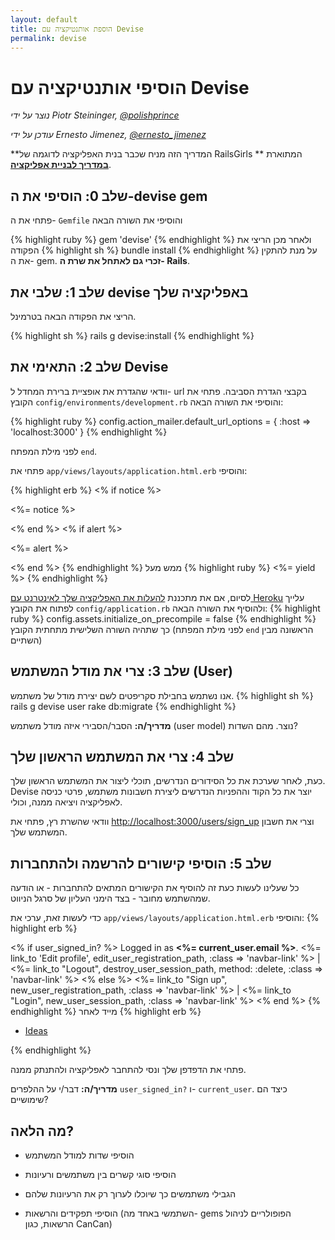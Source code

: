 ```yaml
---
layout: default
title: הוספת אותנטיקציה עם Devise
permalink: devise
---
```


# הוסיפי אותנטיקציה עם Devise

*נוצר על ידי Piotr Steininger, [@polishprince](https://twitter.com/polishprince)*

*עודכן על ידי Ernesto Jimenez, [@ernesto_jimenez](https://twitter.com/ernesto_jimenez)*

**המדריך הזה מניח שכבר בנית האפליקציה לדוגמה של RailsGirls המתוארת ** [**במדריך לבניית אפליקציה**](/app).


## שלב 0: הוסיפי את ה-devise gem

פתחי את ה- `Gemfile` והוסיפי את השורה הבאה

{% highlight ruby %}
gem 'devise'
{% endhighlight %}
ולאחר מכן הריצי את הפקודה
{% highlight sh %}
bundle install
{% endhighlight %}
על מנת להתקין את ה- gem. **זכרי גם לאתחל את שרת ה- Rails**.

## שלב 1: שלבי את devise באפליקציה שלך

הריצי את הפקודה הבאה בטרמינל.

{% highlight sh %}
rails g devise:install
{% endhighlight %}


## שלב 2: התאימי את Devise

וודאי שהגדרת את אופציית ברירת המחדל ל- url בקבצי הגדרת הסביבה. פתחי את הקובץ `config/environments/development.rb` והוסיפי את השורה הבאה:

{% highlight ruby %}
config.action_mailer.default_url_options = { :host => 'localhost:3000' }
{% endhighlight %}

לפני מילת המפתח `end`.

פתחי את `app/views/layouts/application.html.erb` והוסיפי:

{% highlight erb %}
<% if notice %>
  <p class="alert alert-notice"><%= notice %></p>
<% end %>
<% if alert %>
  <p class="alert alert-error"><%= alert %></p>
<% end %>
{% endhighlight %}
ממש מעל
{% highlight ruby %}
   <%= yield %>
{% endhighlight %}

לסיום, אם את מתכננת [להעלות את האפליקציה שלך לאינטרנט עם Heroku](/heroku) עלייך לפתוח את הקובץ `config/application.rb` ולהוסיף את השורה הבאה:
{% highlight ruby %}
  config.assets.initialize_on_precompile = false
{% endhighlight %}
כך שתהיה השורה השלישית מתחתית הקובץ (לפני מילת המפתח `end` הראשונה מבין השתיים)

## שלב 3: צרי את מודל המשתמש (User)

אנו נשתמש בחבילת סקריפטים לשם יצירת מודל של משתמש.
{% highlight sh %}
   rails g devise user
   rake db:migrate
{% endhighlight %}

**מדריך/ה:** הסבר/הסבירי איזה מודל משתמש (user model) נוצר. מהם השדות?

## שלב 4: צרי את המשתמש הראשון שלך

כעת, לאחר שערכת את כל הסידורים הנדרשים, תוכלי ליצור את המשתמש הראשון שלך. Devise יוצר את כל הקוד וההפניות הנדרשים ליצירת חשבונות משתמש, פרטי כניסה לאפליקציה ויציאה ממנה, וכולי.

וודאי שהשרת רץ, פתחי את [http://localhost:3000/users/sign_up](http://localhost:3000/users/sign_up) וצרי את חשבון המשתמש שלך.

## שלב 5: הוסיפי קישורים להרשמה ולהתחברות

כל שעלינו לעשות כעת זה להוסיף את הקישורים המתאים להתחברות - או הודעה שמהשתמש מחובר - בצד הימני העליון של סרגל הניווט.

כדי לעשות זאת, ערכי את `app/views/layouts/application.html.erb` והוסיפי:
{% highlight erb %}
<p class="navbar-text pull-right">
<% if user_signed_in? %>
  Logged in as <strong><%= current_user.email %></strong>.
  <%= link_to 'Edit profile', edit_user_registration_path, :class => 'navbar-link' %> |
  <%= link_to "Logout", destroy_user_session_path, method: :delete, :class => 'navbar-link'  %>
<% else %>
  <%= link_to "Sign up", new_user_registration_path, :class => 'navbar-link'  %> |
  <%= link_to "Login", new_user_session_path, :class => 'navbar-link'  %>
<% end %>
{% endhighlight %}
מייד לאחר
{% highlight erb %}
<ul class="nav">
  <li class="active"><a href="/ideas">Ideas</a></li>
</ul>
{% endhighlight %}


פתחי את הדפדפן שלך ונסי להתחבר לאפליקציה ולהתנתק ממנה.

**מדריך/ה:** דבר/י על ההלפרים `user_signed_in?` ו- `current_user`. כיצד הם שימושיים?

## מה הלאה?

* הוסיפי שדות למודל המשתמש

* הוסיפי סוגי קשרים בין משתמשים ורעיונות

* הגבילי משתמשים כך שיוכלו לערוך רק את הרעיונות שלהם

* הוסיפי תפקידים והרשאות (השתמשי באחד מה- gems הפופולריים לניהול הרשאות, כגון CanCan)



